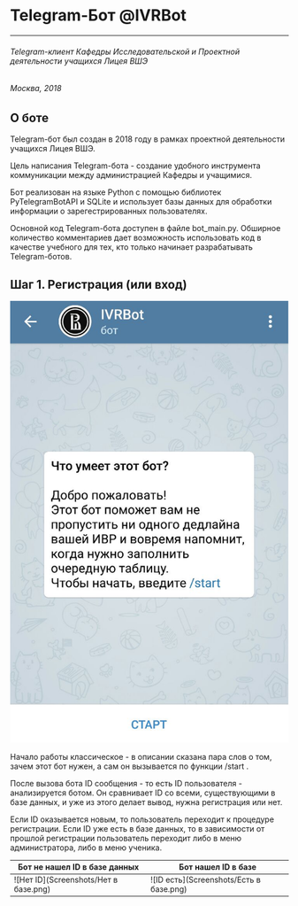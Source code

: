 # Telegram-Бот @IVRBot #
- - -
###### Telegram-клиент Кафедры Исследовательской и Проектной деятельности учащихся Лицея ВШЭ ######
###### Москва, 2018

## О боте 
Telegram-бот был создан в 2018 году в рамках проектной деятельности учащихся Лицея ВШЭ. 

Цель написания Telegram-бота - создание удобного инструмента коммуникации между администрацией Кафедры и учащимися.

Бот реализован на языке Python с помощью библиотек PyTelegramBotAPI и SQLite и использует базы данных для обработки информации о зарегестрированных пользователях.

Основной код Telegram-бота доступен в файле bot_main.py. Обширное количество комментариев дает возможность использовать код в качестве учебного для тех, кто только начинает разрабатывать Telegram-ботов.

## Шаг 1. Регистрация (или вход)
![Начало работы](Screenshots/Начало.png)

Начало работы классическое - в описании сказана пара слов о том, зачем этот бот нужен, а сам он вызывается по функции /start . 

После вызова бота ID сообщения - то есть ID пользователя - анализируется ботом. Он сравнивает ID со всеми, существующими в базе данных, и уже из этого делает вывод, нужна регистрация или нет. 

Если ID оказывается новым, то пользователь переходит к процедуре регистрации. Если ID уже есть в базе данных, то в зависимости от прошлой регистрации пользователь переходит либо в меню администратора, либо в меню ученика.


Бот не нашел ID в базе данных         | Бот нашел ID в базе
--------------------------------------|----------------------
![Нет ID](Screenshots/Нет в базе.png) |![ID есть](Screenshots/Есть в базе.png)
